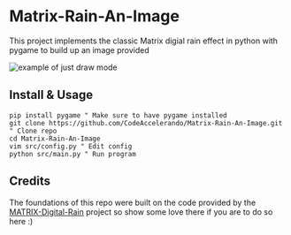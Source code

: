 # Matrix-Rain-An-Image
This project implements the classic Matrix digial rain effect in python with pygame to build up an image provided

![example of just draw mode](example.gif)

## Install & Usage
```vim
pip install pygame " Make sure to have pygame installed
git clone https://github.com/CodeAccelerando/Matrix-Rain-An-Image.git " Clone repo
cd Matrix-Rain-An-Image
vim src/config.py " Edit config 
python src/main.py " Run program
```


## Credits

The foundations of this repo were built on the code provided by the [MATRIX-Digital-Rain](https://github.com/StanislavPetrovV/MATRIX-Digital-Rain) project so show some love there if you are to do so here :)
